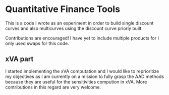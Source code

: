 # Quantitative Finance Tools

This is a code I wrote as an experiment in order to build single discount curves and also multicurves using the discount curve priorly built.

Contributions are encouraged! I have yet to include multiple products for I only used swaps for this code.

## xVA part
I started implementing the xVA computation and I would like to reprioritize my objectives as I am currently on a mission to fully grasp the AAD methods because they are useful for the sensitivities compution in xVA. More contributions in this regard are very welcome.
